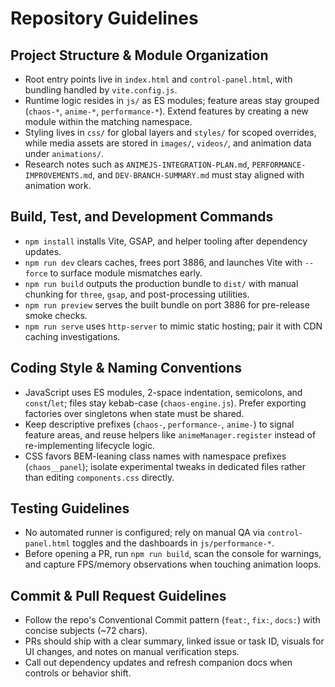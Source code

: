 # Repository Guidelines

## Project Structure & Module Organization
- Root entry points live in `index.html` and `control-panel.html`, with bundling handled by `vite.config.js`.
- Runtime logic resides in `js/` as ES modules; feature areas stay grouped (`chaos-*`, `anime-*`, `performance-*`). Extend features by creating a new module within the matching namespace.
- Styling lives in `css/` for global layers and `styles/` for scoped overrides, while media assets are stored in `images/`, `videos/`, and animation data under `animations/`.
- Research notes such as `ANIMEJS-INTEGRATION-PLAN.md`, `PERFORMANCE-IMPROVEMENTS.md`, and `DEV-BRANCH-SUMMARY.md` must stay aligned with animation work.

## Build, Test, and Development Commands
- `npm install` installs Vite, GSAP, and helper tooling after dependency updates.
- `npm run dev` clears caches, frees port 3886, and launches Vite with `--force` to surface module mismatches early.
- `npm run build` outputs the production bundle to `dist/` with manual chunking for `three`, `gsap`, and post-processing utilities.
- `npm run preview` serves the built bundle on port 3886 for pre-release smoke checks.
- `npm run serve` uses `http-server` to mimic static hosting; pair it with CDN caching investigations.

## Coding Style & Naming Conventions
- JavaScript uses ES modules, 2-space indentation, semicolons, and `const`/`let`; files stay kebab-case (`chaos-engine.js`). Prefer exporting factories over singletons when state must be shared.
- Keep descriptive prefixes (`chaos-`, `performance-`, `anime-`) to signal feature areas, and reuse helpers like `animeManager.register` instead of re-implementing lifecycle logic.
- CSS favors BEM-leaning class names with namespace prefixes (`chaos__panel`); isolate experimental tweaks in dedicated files rather than editing `components.css` directly.

## Testing Guidelines
- No automated runner is configured; rely on manual QA via `control-panel.html` toggles and the dashboards in `js/performance-*`.
- Before opening a PR, run `npm run build`, scan the console for warnings, and capture FPS/memory observations when touching animation loops.

## Commit & Pull Request Guidelines
- Follow the repo's Conventional Commit pattern (`feat:`, `fix:`, `docs:`) with concise subjects (~72 chars).
- PRs should ship with a clear summary, linked issue or task ID, visuals for UI changes, and notes on manual verification steps.
- Call out dependency updates and refresh companion docs when controls or behavior shift.
